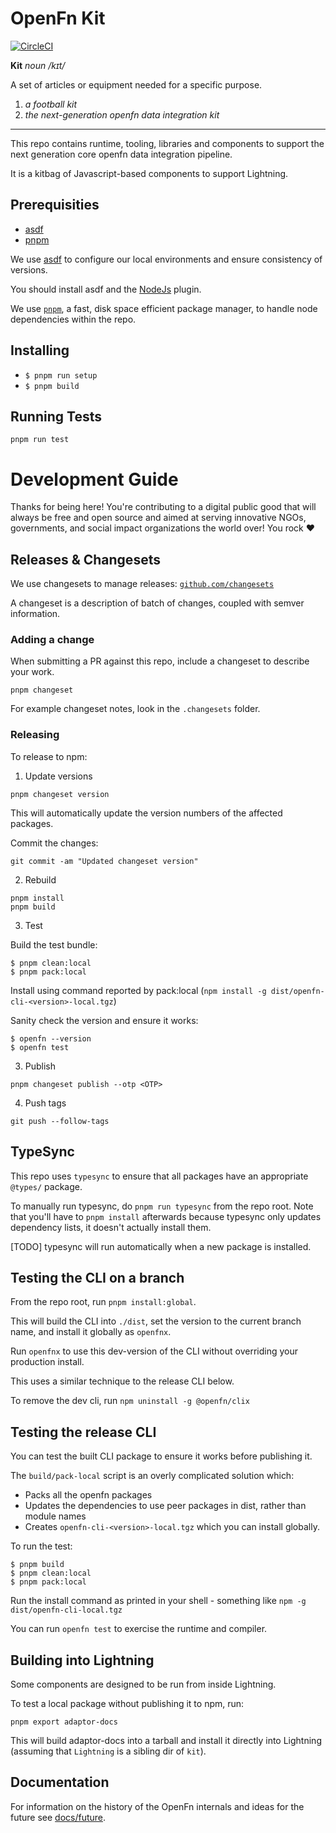 # OpenFn Kit

[![CircleCI](https://dl.circleci.com/status-badge/img/gh/OpenFn/kit/tree/main.svg?style=shield)](https://dl.circleci.com/status-badge/redirect/gh/OpenFn/kit/tree/main)

**Kit** _noun_ _/kɪt/_

A set of articles or equipment needed for a specific purpose.

1. _a football kit_
1. _the next-generation openfn data integration kit_

---

This repo contains runtime, tooling, libraries and components to support the next generation core openfn data integration pipeline.

It is a kitbag of Javascript-based components to support Lightning.

## Prerequisities

- [asdf](https://github.com/asdf-vm/asdf)
- [pnpm](https://pnpm.io/installation)

We use [asdf](https://github.com/asdf-vm/asdf) to configure our local
environments and ensure consistency of versions.

You should install asdf and the [NodeJs](https://github.com/asdf-vm/asdf-nodejs) plugin.

We use [`pnpm`](https://pnpm.io/installation), a fast, disk space efficient package manager, to handle node dependencies within the repo.

## Installing

- `$ pnpm run setup`
- `$ pnpm build`

## Running Tests

```
pnpm run test
```

# Development Guide

Thanks for being here! You're contributing to a digital public good that will always be free and open source and aimed at serving innovative NGOs, governments, and social impact organizations the world over! You rock ❤️

## Releases & Changesets

We use changesets to manage releases: [`github.com/changesets`](https://github.com/changesets/changesets)

A changeset is a description of batch of changes, coupled with semver information.

### Adding a change

When submitting a PR against this repo, include a changeset to describe your work.

```
pnpm changeset
```

For example changeset notes, look in the `.changesets` folder.

### Releasing

To release to npm:

1. Update versions

```
pnpm changeset version
```

This will automatically update the version numbers of the affected packages.

Commit the changes:

```
git commit -am "Updated changeset version"
```

2. Rebuild

```
pnpm install
pnpm build
```

3. Test

Build the test bundle:

```
$ pnpm clean:local
$ pnpm pack:local
```

Install using command reported by pack:local (`npm install -g dist/openfn-cli-<version>-local.tgz`)

Sanity check the version and ensure it works:

```
$ openfn --version
$ openfn test
```

3. Publish

```
pnpm changeset publish --otp <OTP>
```

4. Push tags

```
git push --follow-tags
```

## TypeSync

This repo uses `typesync` to ensure that all packages have an appropriate `@types/` package.

To manually run typesync, do `pnpm run typesync` from the repo root. Note that you'll have to `pnpm install` afterwards because typesync only updates dependency lists, it doesn't actually install them.

[TODO] typesync will run automatically when a new package is installed.

## Testing the CLI on a branch

From the repo root, run `pnpm install:global`.

This will build the CLI into `./dist`, set the version to the current branch name, and install it globally as `openfnx`.

Run `openfnx` to use this dev-version of the CLI without overriding your production install.

This uses a similar technique to the release CLI below.

To remove the dev cli, run `npm uninstall -g @openfn/clix`

## Testing the release CLI

You can test the built CLI package to ensure it works before publishing it.

The `build/pack-local` script is an overly complicated solution which:

- Packs all the openfn packages
- Updates the dependencies to use peer packages in dist, rather than module names
- Creates `openfn-cli-<version>-local.tgz` which you can install globally.

To run the test:

```
$ pnpm build
$ pnpm clean:local
$ pnpm pack:local
```

Run the install command as printed in your shell - something like `npm -g dist/openfn-cli-local.tgz`

You can run `openfn test` to exercise the runtime and compiler.

## Building into Lightning

Some components are designed to be run from inside Lightning.

To test a local package without publishing it to npm, run:

```
pnpm export adaptor-docs
```

This will build adaptor-docs into a tarball and install it directly into Lightning (assuming that `Lightning` is a sibling dir of `kit`).

## Documentation

For information on the history of the OpenFn internals and ideas for the future
see [docs/future](docs/future).
